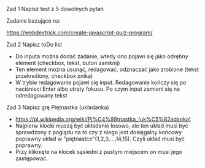 Zad 1
Napisz test z 5 dowolnych pytań

Zadanie bazujące na:

https://webdevtrick.com/create-javascript-quiz-program/

Zad 2
Napisz toDo list
* Do inputa można dodać zadanie, wtedy ono pojawi się jako odrębny element (checkbox, tekst, buton zamknij)
* Ten element można usunąć, redagować, odznaczać jako zrobione (tekst przekreślony, checkbox znika)
* W trybie redagowanie pojawi się input. Redagowanie kończy się po naciśnieci Enter albo utraty fokusu. Po czym input zamieni się na odredagowany tekst

Zad 3
Napisz grę Piętnastka (układanka)

* https://pl.wikipedia.org/wiki/Pi%C4%99tnastka_(uk%C5%82adanka)
* Najpierw klocki muszą być układanie losowo, ale ten układ musi być sprawdzony z poglądu na to czy z niego jest dosięgalny końcowy poprawny układ w "piętnastce"(1,2,3,...,14,15). Czyli układ musi być poprawny. 
* Przy kliknięte na klocek sąsiedni  z pustym miejscem on musi jego zastępować.
